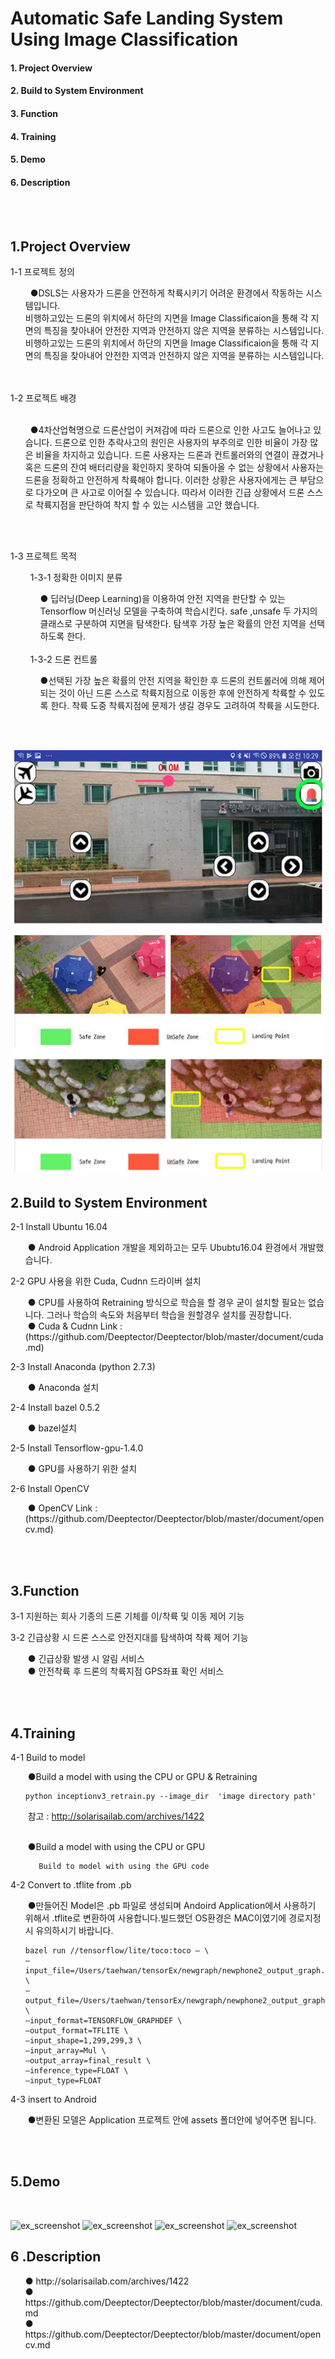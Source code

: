 
# Automatic Safe Landing System Using Image Classification
#### 1. Project Overview
#### 2. Build to System Environment
#### 3. Function
#### 4. Training
#### 5. Demo
#### 6. Description

<br>
<br>

## 1.Project Overview
1-1 프로젝트 정의 <br> 
<ul>
&nbsp; ●DSLS는 사용자가 드론을 안전하게 착륙시키기 어려운 환경에서 작동하는 시스템입니다. <br>
비행하고있는 드론의 위치에서 하단의 지면을 Image Classificaion을 통해 각 지면의 특징을 찾아내어 안전한 지역과 안전하지 않은 지역을 분류하는 시스템입니다. 	비행하고있는 드론의 위치에서 하단의 지면을 Image Classificaion을 통해 각 지면의 특징을 찾아내어 안전한 지역과 안전하지 않은 지역을 분류하는 시스템입니다. 
</ul>


 <br> 	
 <br>	
1-2 프로젝트 배경 <br>
&nbsp; 	<ul>
&nbsp; ●4차산업혁명으로 드론산업이 커져감에 따라 드론으로 인한 사고도 늘어나고 있습니다. 드론으로 인한 추락사고의 원인은 사용자의 부주의로 인한 비율이 가장 많은 비율을 차지하고 있습니다. 드론 사용자는 드론과 컨트롤러와의 연결이 끊겼거나 혹은 드론의 잔여 배터리량을 확인하지 못하여 되돌아올 수 없는 상황에서 사용자는 드론을 정확하고 안전하게 착륙해야 합니다. 이러한 상황은 사용자에게는 큰 부담으로 다가오며 큰 사고로 이어질 수 있습니다. 따라서 이러한 긴급 상황에서  드론 스스로 착륙지점을 판단하여 착지 할 수 있는 시스템을 고안 했습니다.
</ul>




 <br>	<br>


 1-3 프로젝트 목적 <br>
<ul>
&nbsp; 1-3-1 정확한 이미지 분류<ul>
 ● 딥러닝(Deep Learning)을 이용하여 안전 지역을 판단할 수 있는 Tensorflow 머신러닝 모델을 구축하여 학습시킨다. safe ,unsafe 두 가지의 클래스로 구분하여 지면을 탐색한다. 탐색후 가장 높은 확률의 안전 지역을 선택하도록 한다.
 </ul>
 <br>
 &nbsp; 1-3-2 드론 컨트롤 <ul>
 ●선택된 가장 높은 확률의 안전 지역을 확인한 후 드론의 컨트롤러에 의해 제어되는 것이 아닌 드론 스스로 착륙지점으로 이동한 후에 안전하게 착륙할 수 있도록 한다. 착륙 도중 착륙지점에 문제가 생길 경우도 고려하여 착륙을 시도한다.
 </ul>

 </ul>
 
<br><br>

![ex_screenshot](./img/ex_img.PNG)


## 2.Build to System Environment 
2-1 Install Ubuntu 16.04
<ul>
 &nbsp;● Android Application 개발을 제외하고는 모두 Ububtu16.04 환경에서 개발했습니다.
</ul>

2-2 GPU 사용을 위한 Cuda, Cudnn 드라이버 설치
<ul>
&nbsp;● CPU를 사용하여 Retraining 방식으로 학습을 할 경우 굳이 설치할 필요는 없습니다. 그러나 학습의 속도와 처음부터 학습을 원할경우 설치를 권장합니다. <br>
&nbsp;● Cuda & Cudnn Link : 
 (https://github.com/Deeptector/Deeptector/blob/master/document/cuda.md)
</ul> 

2-3  Install Anaconda (python 2.7.3)
<ul>
&nbsp;● Anaconda 설치
</ul>

2-4  Install bazel 0.5.2
<ul>
&nbsp;● bazel설치
</ul>

2-5  Install Tensorflow-gpu-1.4.0
<ul>
&nbsp;● GPU를 사용하기 위한 설치
</ul>

2-6  Install OpenCV
<ul>
&nbsp;● OpenCV Link : (https://github.com/Deeptector/Deeptector/blob/master/document/opencv.md)
</ul>
<br>
<br>

## 3.Function
3-1 지원하는 회사 기종의 드론 기체를 이/착륙 및 이동 제어 기능
<br>

3-2 긴급상황 시 드론 스스로 안전지대를 탐색하여 착륙 제어 기능
<ul>
&nbsp;● 긴급상황 발생 시 알림 서비스 <br>
&nbsp;● 안전착륙 후 드론의 착륙지점 GPS좌표 확인 서비스
</ul>
<br>
<br>

## 4.Training
4-1 Build to model
<ul>
 
  &nbsp;●Build a model with using the CPU or GPU  & Retraining
   ``` 
  python inceptionv3_retrain.py --image_dir  'image directory path'
   ```
 
  &nbsp;참고 : http://solarisailab.com/archives/1422
   <br>
  <br>
 
  &nbsp;●Build a model with using the CPU or GPU  
  ```
     Build to model with using the GPU code
  ```
</ul>


4-2 Convert to .tflite from .pb
<ul>
 
 &nbsp;●만들어진 Model은 .pb 파일로 생성되며 Andoird Application에서 사용하기 위해서 .tflite로 변환하여 사용합니다.빌드했던 OS환경은 MAC이였기에 경로지정시 유의하시기 바랍니다. <br>
```
bazel run //tensorflow/lite/toco:toco — \
—input_file=/Users/taehwan/tensorEx/newgraph/newphone2_output_graph.pb \
—output_file=/Users/taehwan/tensorEx/newgraph/newphone2_output_graph.tflite \
—input_format=TENSORFLOW_GRAPHDEF \
—output_format=TFLITE \
—input_shape=1,299,299,3 \
—input_array=Mul \
—output_array=final_result \
—inference_type=FLOAT \
—input_type=FLOAT
```
 
</ul>

4-3 insert to Android 
<ul>
&nbsp;●변환된 모델은 Application 프로젝트 안에 assets 폴더안에 넣어주면 됩니다.
</ul>
<br>
<br>

## 5.Demo
<br>

![ex_screenshot](./img/cam_demo1.gif)
![ex_screenshot](./img/drone_demo1.gif)	
![ex_screenshot](./img/cam_demo2.gif)
![ex_screenshot](./img/drone-demo2.gif)
<br>

## 6 .Description
<ul>
 ● http://solarisailab.com/archives/1422<br>
 ● https://github.com/Deeptector/Deeptector/blob/master/document/cuda.md<br>
 ● https://github.com/Deeptector/Deeptector/blob/master/document/opencv.md
 </ul>
 
